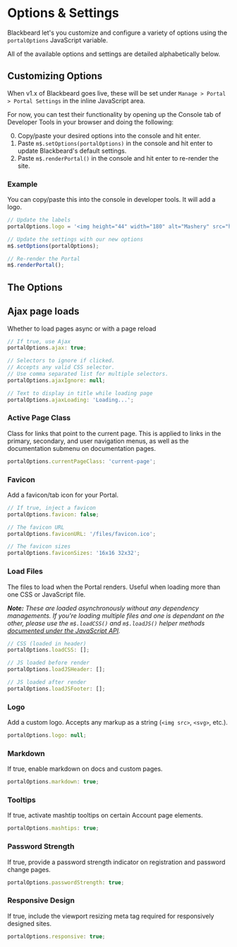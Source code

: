 # Options & Settings

Blackbeard let's you customize and configure a variety of options using the `portalOptions` JavaScript variable.

All of the available options and settings are detailed alphabetically below.

## Customizing Options

When v1.x of Blackbeard goes live, these will be set under `Manage > Portal > Portal Settings` in the inline JavaScript area.

For now, you can test their functionality by opening up the Console tab of Developer Tools in your browser and doing the following:

0. Copy/paste your desired options into the console and hit enter.
0. Paste `m$.setOptions(portalOptions)` in the console and hit enter to update Blackbeard's default settings.
0. Paste `m$.renderPortal()` in the console and hit enter to re-render the site.

### Example

You can copy/paste this into the console in developer tools. It will add a logo.

```js
// Update the labels
portalOptions.logo = '<img height="44" width="180" alt="Mashery" src="https://support.mashery.com/files/tibco-mashery.jpg">';

// Update the settings with our new options
m$.setOptions(portalOptions);

// Re-render the Portal
m$.renderPortal();
```

## The Options

## Ajax page loads
Whether to load pages async or with a page reload

```js
// If true, use Ajax
portalOptions.ajax: true;

// Selectors to ignore if clicked.
// Accepts any valid CSS selector.
// Use comma separated list for multiple selectors.
portalOptions.ajaxIgnore: null;

// Text to display in title while loading page
portalOptions.ajaxLoading: 'Loading...';
```

### Active Page Class
Class for links that point to the current page. This is applied to links in the primary, secondary, and user navigation menus, as well as the documentation submenu on documentation pages.

```js
portalOptions.currentPageClass: 'current-page';
```

### Favicon
Add a favicon/tab icon for your Portal.

```js
// If true, inject a favicon
portalOptions.favicon: false;

// The favicon URL
portalOptions.faviconURL: '/files/favicon.ico';

// The favicon sizes
portalOptions.faviconSizes: '16x16 32x32';
```

### Load Files
The files to load when the Portal renders. Useful when loading more than one CSS or JavaScript file.

*__Note:__ These are loaded asynchronously without any dependency managements. If you're loading multiple files and one is dependant on the other, please use the `m$.loadCSS()` and `m$.loadJS()` helper methods [documented under the JavaScript API](/docs/read/customizing/API).*

```js
// CSS (loaded in header)
portalOptions.loadCSS: [];

// JS loaded before render
portalOptions.loadJSHeader: [];

// JS loaded after render
portalOptions.loadJSFooter: [];
```

### Logo
Add a custom logo. Accepts any markup as a string (`<img src>`, `<svg>`, etc.).

```js
portalOptions.logo: null;
```

### Markdown
If true, enable markdown on docs and custom pages.

```js
portalOptions.markdown: true;
```

### Tooltips
If true, activate mashtip tooltips on certain Account page elements.

```js
portalOptions.mashtips: true;
```

### Password Strength
If true, provide a password strength indicator on registration and password change pages.

```js
portalOptions.passwordStrength: true;
```

### Responsive Design
If true, include the viewport resizing meta tag required for responsively designed sites.

```js
portalOptions.responsive: true;
```